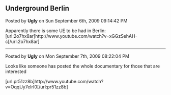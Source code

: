 ## Underground Berlin
Posted by **Ugly** on Sun September 6th, 2009 09:14:42 PM

Apparently there is some UE to be had in Berlin:
[url:2o7hx8ar]http&#58;//www&#46;youtube&#46;com/watch?v=xGGzSehAH-c[/url:2o7hx8ar]

--------------------------------------------------------------------------------

Posted by **Ugly** on Mon September 7th, 2009 08:22:04 PM

Looks like someone has posted the whole documentary for those that are interested

[url:pr51zz8b]http&#58;//www&#46;youtube&#46;com/watch?v=OqqUy7eIrI0[/url:pr51zz8b]
